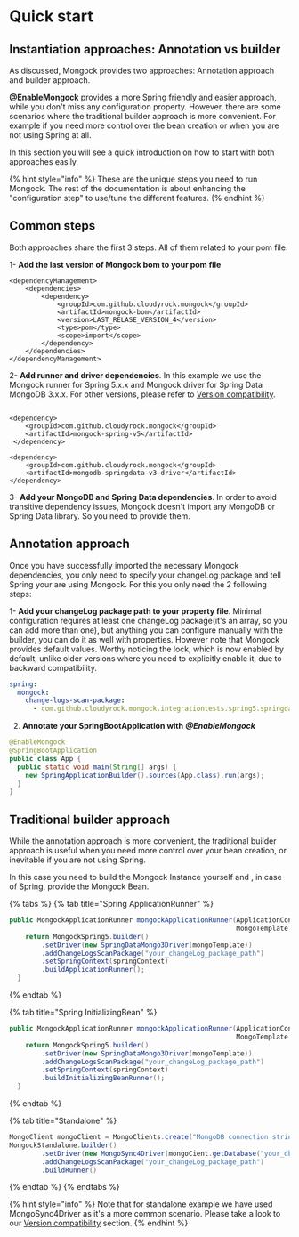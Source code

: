 # Quick start

## Instantiation approaches: Annotation vs builder

As discussed, Mongock provides two approaches: Annotation approach and builder approach.

**@EnableMongock** provides a more Spring friendly and easier approach, while you don't miss any configuration property. However, there are some scenarios where the traditional builder approach is more convenient. For example if you need more control over the bean creation or when you are not using Spring at all.

In this section you will see a quick introduction on how to start with both approaches easily. 

{% hint style="info" %}
These are the unique steps you need to run Mongock. The rest of the documentation is about enhancing  the "configuration step" to use/tune the different features.
{% endhint %}

## Common steps

Both approaches share the first 3 steps. All of them related to your pom file.

1- **Add the last version of Mongock bom to your pom file**

```markup
<dependencyManagement>
    <dependencies>
        <dependency>
            <groupId>com.github.cloudyrock.mongock</groupId>
            <artifactId>mongock-bom</artifactId>
            <version>LAST_RELASE_VERSION_4</version>
            <type>pom</type>
            <scope>import</scope>
        </dependency>
    </dependencies>
</dependencyManagement>
```

2- **Add runner and driver dependencies**. In this example we use the Mongock runner for Spring 5.x.x and Mongock driver for Spring Data MongoDB 3.x.x. For other versions, please refer to [Version compatibility]().

```markup

<dependency>
    <groupId>com.github.cloudyrock.mongock</groupId>
    <artifactId>mongock-spring-v5</artifactId>
 </dependency>

<dependency>
    <groupId>com.github.cloudyrock.mongock</groupId>
    <artifactId>mongodb-springdata-v3-driver</artifactId>
</dependency>
```

3-  **Add your MongoDB and Spring Data dependencies**. In order to avoid transitive dependency issues, Mongock doesn't import any MongoDB or Spring Data library. So you need to provide them.

## Annotation approach

Once you have successfully imported the necessary Mongock dependencies, you only need to  specify your changeLog package and tell Spring your are using Mongock. For this you only need the 2 following steps:

1- **Add your changeLog package path to your property file**. Minimal configuration requires at least one changeLog package\(it's an array, so you can add more than one\), but anything you can configure manually with the builder, you can do it as well with properties. However note that Mongock provides default values. Worthy noticing the lock, which is now enabled by default, unlike older versions where you need to explicitly enable it, due to backward compatibility.

```yaml
spring:
  mongock:
    change-logs-scan-package:
      - com.github.cloudyrock.mongock.integrationtests.spring5.springdata3.changelogs.client.initializer
```

2. **Annotate your SpringBootApplication with** _**@EnableMongock**_

```java
@EnableMongock
@SpringBootApplication
public class App {
  public static void main(String[] args) {
    new SpringApplicationBuilder().sources(App.class).run(args);
  }
}
```

## **Traditional** builder approach

While the annotation approach is more convenient, the traditional builder approach is useful when you need more control over your bean creation, or inevitable if you are not using Spring.

In this case you need to build the Mongock Instance yourself and , in case of Spring, provide the Mongock Bean.

{% tabs %}
{% tab title="Spring ApplicationRunner" %}
```java
public MongockApplicationRunner mongockApplicationRunner(ApplicationContext springContext,
                                                         MongoTemplate mongoTemplate) {
    return MongockSpring5.builder()
        .setDriver(new SpringDataMongo3Driver(mongoTemplate))
        .addChangeLogsScanPackage("your_changeLog_package_path")
        .setSpringContext(springContext)
        .buildApplicationRunner();
  }
```
{% endtab %}

{% tab title="Spring InitializingBean" %}
```java
public MongockApplicationRunner mongockApplicationRunner(ApplicationContext springContext,
                                                         MongoTemplate mongoTemplate) {
    return MongockSpring5.builder()
        .setDriver(new SpringDataMongo3Driver(mongoTemplate))
        .addChangeLogsScanPackage("your_changeLog_package_path")
        .setSpringContext(springContext)
        .buildInitializingBeanRunner();
  }

```
{% endtab %}

{% tab title="Standalone" %}
```java
MongoClient mongoClient = MongoClients.create("MongoDB connection string");
MongockStandalone.builder()
        .setDriver(new MongoSync4Driver(mongoCient.getDatabase("your_db"))
        .addChangeLogsScanPackage("your_changeLog_package_path")
        .buildRunner()
```
{% endtab %}
{% endtabs %}

{% hint style="info" %}
Note that for standalone example we have used MongoSync4Driver as it's a more common scenario. Please take a look to our [Version compatibility]() section.
{% endhint %}

